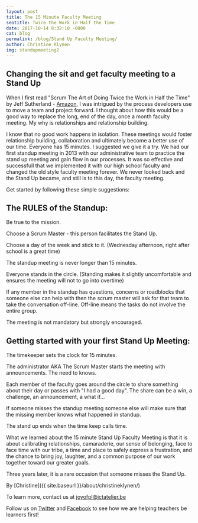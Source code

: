 ```yaml
---
layout: post
title: The 15 Minute Faculty Meeting
seotitle: Twice the Work in Half the Time
date: 2017-10-14 8:32:10 -0800
cat: blog
permalink: /blog/Stand Up Faculty Meeting/
author: Christine Klynen
img: standupmeeting2
---
```

Changing the sit and get faculty meeting to a Stand Up
------
When I first read "Scrum The Art of Doing Twice the Work in Half the Time" by Jeff Sutherland - [Amazon](https://www.amazon.com/Scrum-Doing-Twice-Work-Half/dp/1847941109/ref=pd_lpo_sbs_14_t_0/131-4681130-1166934?_encoding=UTF8&psc=1&refRID=VEZXPNVKJ3Z2KFCFEPSG), I was intrigued by the process developers use to move a team and project forward. I thought about how this would be a good way to replace the long, end of the day, once a month faculty meeting. My why is relationships and relationship building. 

I know that no good work happens in isolation. These meetings would foster relationship building, collaboration and ultimately become a better use of our time. Everyone has 15 minutes. I suggested we give it a try. We had our first standup meeting in 2013 with our administrative team to practice the stand up meeting and gain flow in our processes. It was so effective and successfull that we implemented it with our high school faculty and changed the old style faculty meeting forever. We never looked back and the Stand Up became, and still is to this day, the faculty meeting.

Get started by following these simple suggestions:

The RULES of the Standup: 
------
Be true to the mission.

Choose a Scrum Master - this person facilitates the Stand Up.

Choose a day of the week and stick to it. (Wednesday afternoon, right after school is a great time)

The standup meeting is never longer than 15 minutes.

Everyone stands in the circle. (Standing makes it slightly uncomfortable and ensures the meeting will not to go into overtime)

If any member in the standup has questions, concerns or roadblocks that someone else can help with then the scrum master will ask for that team to take the conversation off-line. Off-line means the tasks do not involve the entire group.

The meeting is not mandatory but strongly encouraged.

Getting started with your first Stand Up Meeting:
------

The timekeeper sets the clock for 15 minutes.

The administrator AKA The Scrum Master starts the meeting with announcements. The need to knows.

Each member of the faculty goes around the circle to share something about their day or passes with "I had a good day". The share can be a win, a challenge, an announcement, a what if...

If someone misses the standup meeting someone else will make sure that the missing member knows what happened in standup.

The stand up ends when the time keep calls time.

What we learned about the 15 minute Stand Up Faculty Meeting is that it is about calibrating relationships, camaraderie, our sense of belonging, face to face time with our tribe, a time and place to safely express a frustration, and the chance to bring joy, laughter, and a common purpose of our work together toward our greater goals. 

Three years later, it is a rare occasion that someone misses the Stand Up.

By
[Christine]({{ site.baseurl }}/about/christineklynen/)

To learn more, contact us at joyofpl@ictatelier.be 

Follow us on [Twitter](https://twitter.com/joyofpl) and [Facebook](https://www.facebook.com/joyofpl/) to see how we are helping teachers be learners first! 
